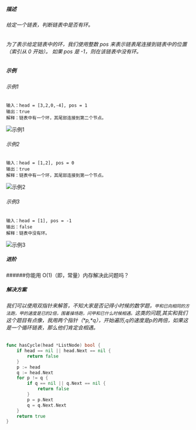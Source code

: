 ##### 描述
###### 给定一个链表，判断链表中是否有环。
###### 为了表示给定链表中的环，我们使用整数 pos 来表示链表尾连接到链表中的位置（索引从 0 开始）。 如果 pos 是 -1，则在该链表中没有环。
##### 示例
###### 示例1
```
输入：head = [3,2,0,-4], pos = 1
输出：true
解释：链表中有一个环，其尾部连接到第二个节点。
```
![示例1](https://assets.leetcode.com/uploads/2018/12/07/circularlinkedlist.png)
###### 示例2
```
输入：head = [1,2], pos = 0
输出：true
解释：链表中有一个环，其尾部连接到第一个节点。
```
![示例2](https://assets.leetcode.com/uploads/2018/12/07/circularlinkedlist_test2.png)
###### 示例3
```
输入：head = [1], pos = -1
输出：false
解释：链表中没有环。
```
![示例3](https://assets.leetcode.com/uploads/2018/12/07/circularlinkedlist_test3.png)
##### 进阶
######你能用 O(1)（即，常量）内存解决此问题吗？
##### 解决方案
###### 我们可以使用双指针来解答，不知大家是否记得小时候的数学题，`甲和已向相同的方法跑，甲的速度是已的2倍，围着操场跑，问甲和已什么时候相遇。`这类的问题,其实和我们这个题目有点像，我用两个指针（\*p,\*q），开始遍历,q的速度是p的两倍，如果这是一个循环链表，那么他们肯定会相遇。
```go
func hasCycle(head *ListNode) bool {
    if head == nil || head.Next == nil {
        return false
    }
    p := head
    q := head.Next
    for p != q {
        if q == nil || q.Next == nil {
            return false
        }
        p = p.Next
        q = q.Next.Next
    }
    return true
}
```
